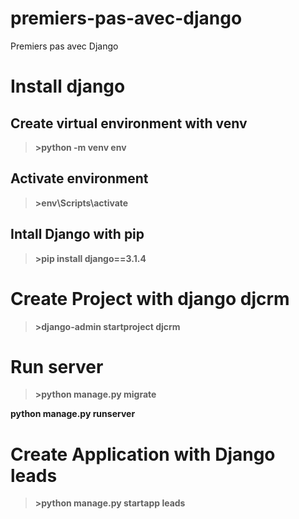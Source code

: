 # premiers-pas-avec-django

Premiers pas avec Django

# Install django

## Create virtual environment with venv

> **>python -m venv env**

## Activate environment

> **>env\Scripts\activate**

## Intall Django with pip

> **>pip install django==3.1.4**

# Create Project with django djcrm

> **>django-admin startproject djcrm**

# Run server

> **>python manage.py migrate**

**python manage.py runserver**

# Create Application with Django leads

> **>python manage.py startapp leads**

